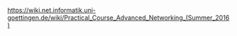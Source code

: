 https://wiki.net.informatik.uni-goettingen.de/wiki/Practical_Course_Advanced_Networking_(Summer_2016)
